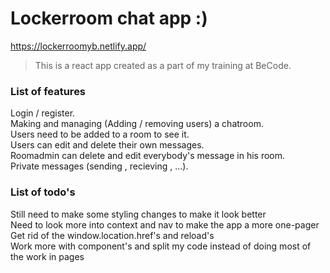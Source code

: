 # Lockerroom chat app :)

https://lockerroomyb.netlify.app/

> This is a react app created as a part of my training at BeCode.

### List of features

Login / register. \
Making and managing (Adding / removing users) a chatroom. \
Users need to be added to a room to see it. \
Users can edit and delete their own messages. \
Roomadmin can delete and edit everybody's message in his room. \
Private messages (sending , recieving , ...).

### List of todo's

Still need to make some styling changes to make it look better \
Need to look more into context and nav to make the app a more one-pager \
Get rid of the window.location.href's and reload's \
Work more with component's and split my code instead of doing most of the work in pages
